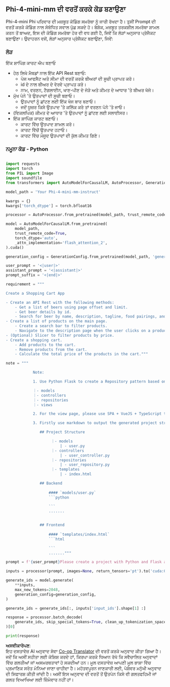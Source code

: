 <!--
CO_OP_TRANSLATOR_METADATA:
{
  "original_hash": "e7bb23ac4d9ef7b419305d8a5745b7aa",
  "translation_date": "2025-07-17T04:44:47+00:00",
  "source_file": "md/02.Application/02.Code/Phi4/GenProjectCode/README.md",
  "language_code": "pa"
}
-->
## **Phi-4-mini-mm ਦੀ ਵਰਤੋਂ ਕਰਕੇ ਕੋਡ ਬਣਾਉਣਾ**

Phi-4-mini Phi ਪਰਿਵਾਰ ਦੀ ਮਜ਼ਬੂਤ ਕੋਡਿੰਗ ਸਮਰੱਥਾ ਨੂੰ ਜਾਰੀ ਰੱਖਦਾ ਹੈ। ਤੁਸੀਂ Prompt ਦੀ ਵਰਤੋਂ ਕਰਕੇ ਕੋਡਿੰਗ ਨਾਲ ਸੰਬੰਧਿਤ ਸਵਾਲ ਪੁੱਛ ਸਕਦੇ ਹੋ। ਬੇਸ਼ੱਕ, ਮਜ਼ਬੂਤ ਤਰਕਸ਼ੀਲ ਸਮਰੱਥਾ ਸ਼ਾਮਲ ਕਰਨ ਤੋਂ ਬਾਅਦ, ਇਸ ਦੀ ਕੋਡਿੰਗ ਸਮਰੱਥਾ ਹੋਰ ਵੀ ਵਧ ਗਈ ਹੈ, ਜਿਵੇਂ ਕਿ ਲੋੜਾਂ ਅਨੁਸਾਰ ਪ੍ਰੋਜੈਕਟ ਬਣਾਉਣਾ। ਉਦਾਹਰਨ ਵਜੋਂ, ਲੋੜਾਂ ਅਨੁਸਾਰ ਪ੍ਰੋਜੈਕਟ ਬਣਾਉਣਾ, ਜਿਵੇਂ:

### **ਲੋੜ**

ਇੱਕ ਸ਼ਾਪਿੰਗ ਕਾਰਟ ਐਪ ਬਣਾਓ

- ਹੇਠ ਲਿਖੇ ਮੈਥਡਾਂ ਨਾਲ ਇੱਕ API Rest ਬਣਾਓ:
    - ਪੇਜ ਆਫਸੈਟ ਅਤੇ ਸੀਮਾ ਦੀ ਵਰਤੋਂ ਕਰਕੇ ਬੀਅਰਾਂ ਦੀ ਸੂਚੀ ਪ੍ਰਾਪਤ ਕਰੋ।
    - id ਦੇ ਨਾਲ ਬੀਅਰ ਦੇ ਵੇਰਵੇ ਪ੍ਰਾਪਤ ਕਰੋ।
    - ਨਾਮ, ਵਰਣਨ, ਟੈਗਲਾਈਨ, ਖਾਣ-ਪੀਣ ਦੇ ਜੋੜੇ ਅਤੇ ਕੀਮਤ ਦੇ ਆਧਾਰ 'ਤੇ ਬੀਅਰ ਖੋਜੋ।
- ਮੁੱਖ ਪੰਨੇ 'ਤੇ ਉਤਪਾਦਾਂ ਦੀ ਸੂਚੀ ਬਣਾਓ।
    - ਉਤਪਾਦਾਂ ਨੂੰ ਛਾਂਟਣ ਲਈ ਇੱਕ ਖੋਜ ਬਾਰ ਬਣਾਓ।
    - ਜਦੋਂ ਯੂਜ਼ਰ ਕਿਸੇ ਉਤਪਾਦ 'ਤੇ ਕਲਿੱਕ ਕਰੇ ਤਾਂ ਵਰਣਨ ਪੰਨੇ 'ਤੇ ਜਾਓ।
- (ਵਿਕਲਪਿਕ) ਕੀਮਤ ਦੇ ਆਧਾਰ 'ਤੇ ਉਤਪਾਦਾਂ ਨੂੰ ਛਾਂਟਣ ਲਈ ਸਲਾਈਸਰ।
- ਇੱਕ ਸ਼ਾਪਿੰਗ ਕਾਰਟ ਬਣਾਓ।
    - ਕਾਰਟ ਵਿੱਚ ਉਤਪਾਦ ਸ਼ਾਮਲ ਕਰੋ।
    - ਕਾਰਟ ਵਿੱਚੋਂ ਉਤਪਾਦ ਹਟਾਓ।
    - ਕਾਰਟ ਵਿੱਚ ਮੌਜੂਦ ਉਤਪਾਦਾਂ ਦੀ ਕੁੱਲ ਕੀਮਤ ਗਿਣੋ।

### **ਨਮੂਨਾ ਕੋਡ - Python**


```python

import requests
import torch
from PIL import Image
import soundfile
from transformers import AutoModelForCausalLM, AutoProcessor, GenerationConfig,pipeline,AutoTokenizer

model_path = 'Your Phi-4-mini-mm-instruct'

kwargs = {}
kwargs['torch_dtype'] = torch.bfloat16

processor = AutoProcessor.from_pretrained(model_path, trust_remote_code=True)

model = AutoModelForCausalLM.from_pretrained(
    model_path,
    trust_remote_code=True,
    torch_dtype='auto',
    _attn_implementation='flash_attention_2',
).cuda()

generation_config = GenerationConfig.from_pretrained(model_path, 'generation_config.json')

user_prompt = '<|user|>'
assistant_prompt = '<|assistant|>'
prompt_suffix = '<|end|>'

requirement = """

Create a Shopping Cart App

- Create an API Rest with the following methods:
    - Get a list of beers using page offset and limit.
    - Get beer details by id.
    - Search for beer by name, description, tagline, food pairings, and price.
- Create a list of products on the main page.
    - Create a search bar to filter products.
    - Navigate to the description page when the user clicks on a product.
- (Optional) Slicer to filter products by price.
- Create a shopping cart.
    - Add products to the cart.
    - Remove products from the cart.
    - Calculate the total price of the products in the cart."""

note = """ 

            Note:

            1. Use Python Flask to create a Repository pattern based on the following structure to generate the files

            ｜- models
            ｜- controllers
            ｜- repositories
            ｜- views

            2. For the view page, please use SPA + VueJS + TypeScript to build

            3. Firstly use markdown to output the generated project structure (including directories and files), and then generate the  file names and corresponding codes step by step, output like this 

               ## Project Structure

                    ｜- models
                        | - user.py
                    ｜- controllers
                        | - user_controller.py
                    ｜- repositories
                        | - user_repository.py
                    ｜- templates
                        | - index.html

               ## Backend
                 
                   #### `models/user.py`
                   ```python

                   ```
                   .......
               

               ## Frontend
                 
                   #### `templates/index.html`
                   ```html

                   ```
                   ......."""

prompt = f'{user_prompt}Please create a project with Python and Flask according to the following requirements：\n{requirement}{note}{prompt_suffix}{assistant_prompt}'

inputs = processor(prompt, images=None, return_tensors='pt').to('cuda:0')

generate_ids = model.generate(
    **inputs,
    max_new_tokens=2048,
    generation_config=generation_config,
)

generate_ids = generate_ids[:, inputs['input_ids'].shape[1] :]

response = processor.batch_decode(
    generate_ids, skip_special_tokens=True, clean_up_tokenization_spaces=False
)[0]

print(response)

```

**ਅਸਵੀਕਾਰੋਪਣ**:  
ਇਹ ਦਸਤਾਵੇਜ਼ AI ਅਨੁਵਾਦ ਸੇਵਾ [Co-op Translator](https://github.com/Azure/co-op-translator) ਦੀ ਵਰਤੋਂ ਕਰਕੇ ਅਨੁਵਾਦ ਕੀਤਾ ਗਿਆ ਹੈ। ਜਦੋਂ ਕਿ ਅਸੀਂ ਸਹੀਤਾ ਲਈ ਕੋਸ਼ਿਸ਼ ਕਰਦੇ ਹਾਂ, ਕਿਰਪਾ ਕਰਕੇ ਧਿਆਨ ਰੱਖੋ ਕਿ ਸਵੈਚਾਲਿਤ ਅਨੁਵਾਦਾਂ ਵਿੱਚ ਗਲਤੀਆਂ ਜਾਂ ਅਸਮਰਥਤਾਵਾਂ ਹੋ ਸਕਦੀਆਂ ਹਨ। ਮੂਲ ਦਸਤਾਵੇਜ਼ ਆਪਣੀ ਮੂਲ ਭਾਸ਼ਾ ਵਿੱਚ ਪ੍ਰਮਾਣਿਕ ਸਰੋਤ ਮੰਨਿਆ ਜਾਣਾ ਚਾਹੀਦਾ ਹੈ। ਮਹੱਤਵਪੂਰਨ ਜਾਣਕਾਰੀ ਲਈ, ਪੇਸ਼ੇਵਰ ਮਨੁੱਖੀ ਅਨੁਵਾਦ ਦੀ ਸਿਫਾਰਸ਼ ਕੀਤੀ ਜਾਂਦੀ ਹੈ। ਅਸੀਂ ਇਸ ਅਨੁਵਾਦ ਦੀ ਵਰਤੋਂ ਤੋਂ ਉਤਪੰਨ ਕਿਸੇ ਵੀ ਗਲਤਫਹਿਮੀ ਜਾਂ ਗਲਤ ਵਿਆਖਿਆ ਲਈ ਜ਼ਿੰਮੇਵਾਰ ਨਹੀਂ ਹਾਂ।